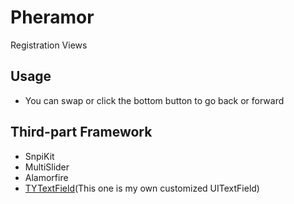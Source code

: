 # Pheramor
Registration Views

## Usage

* You can swap or click the bottom button to go back or forward


## Third-part Framework

* SnpiKit
* MultiSlider
* Alamorfire
* [TYTextField](https://github.com/fishmanlol/TYTextField)(This one is my own customized UITextField)